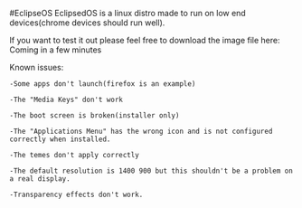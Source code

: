 #EclipseOS
EclipsedOS is a linux distro made to run on low end devices(chrome devices should run well).

If you want to test it out please feel free to download the image file here:
 Coming in a few minutes

Known issues:

    -Some apps don't launch(firefox is an example)
  
    -The "Media Keys" don't work
  
    -The boot screen is broken(installer only)
  
    -The "Applications Menu" has the wrong icon and is not configured correctly when installed.
    
    -The temes don't apply correctly
  
    -The default resolution is 1400 900 but this shouldn't be a problem on a real display.
  
    -Transparency effects don't work.
